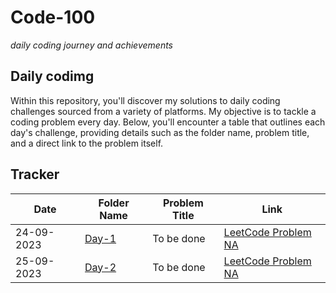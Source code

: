 # Code-100
*daily coding journey and achievements*

## Daily codimg

Within this repository, you'll discover my solutions to daily coding challenges sourced from a variety of platforms. My objective is to tackle a coding problem every day. 
Below, you'll encounter a table that outlines each day's challenge, providing details such as the folder name, problem title, and a direct link to the problem itself.

## Tracker
| Date       | Folder Name          | Problem Title      | Link                                      |
|------------|----------------------|--------------------|-------------------------------------------|
| 24-09-2023 | [Day-1](https://github.com/manavvgarg/code-100/tree/main/Day-1) | To be done | [LeetCode Problem NA]() |
| 25-09-2023 | [Day-2](https://github.com/manavvgarg/code-100/tree/main/Day-2) | To be done | [LeetCode Problem NA]() |
